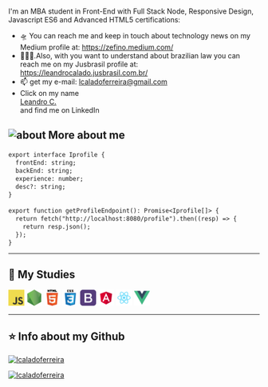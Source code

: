 
<!---
lcaladoferreira/lcaladoferreira is a ✨ special ✨ repository because its `README.md` (this file) appears on your GitHub profile.
You can click the Preview link to take a look at your changes.
--->
### 
I'm an MBA student in Front-End with Full Stack Node, Responsive Design, Javascript ES6 and Advanced HTML5 certifications:
- 🛸 You can reach me and keep in touch about technology news on my Medium profile at: https://zefino.medium.com/ 
- 👨🏻‍⚖️.Also, with you want to understand about brazilian law you can reach me on my Jusbrasil profile at: https://leandrocalado.jusbrasil.com.br/ 
- 📫 get my e-mail: lcaladoferreira@gmail.com
- Click on my name <div class="badge-base LI-profile-badge" data-locale="en_US" data-size="medium" data-theme="dark" data-type="VERTICAL" data-vanity="lcaladoferreira" data-version="v1"><a class="badge-base__link LI-simple-link" href="https://br.linkedin.com/in/lcaladoferreira/en?trk=profile-badge">Leandro C.</a></div> and find me on LinkedIn 
## <img width="45" alt="about" src="https://raw.github.com/elizarov/elizarov/master/about.png"> More about me

```
export interface Iprofile {
  frontEnd: string;
  backEnd: string;
  experience: number;
  desc?: string;
}

export function getProfileEndpoint(): Promise<Iprofile[]> {
  return fetch("http://localhost:8080/profile").then((resp) => {
    return resp.json();
  });
}

```
----

## 🚀 My Studies

<code><img height="32" src="https://raw.githubusercontent.com/github/explore/80688e429a7d4ef2fca1e82350fe8e3517d3494d/topics/javascript/javascript.png" alt="Javascript"/></code>
<code><img height="32" src="https://raw.githubusercontent.com/github/explore/80688e429a7d4ef2fca1e82350fe8e3517d3494d/topics/nodejs/nodejs.png" alt="Nodejs"/></code>
<code><img height="32" src="https://raw.githubusercontent.com/github/explore/80688e429a7d4ef2fca1e82350fe8e3517d3494d/topics/html/html.png" alt="HTML5"/></code>
<code><img height="32" src="https://raw.githubusercontent.com/github/explore/80688e429a7d4ef2fca1e82350fe8e3517d3494d/topics/css/css.png" alt="CSS"/></code>
<code><img height="32" src="https://raw.githubusercontent.com/github/explore/80688e429a7d4ef2fca1e82350fe8e3517d3494d/topics/bootstrap/bootstrap.png" alt="Bootstrap"/></code>
<code><img height="32" src="https://raw.githubusercontent.com/github/explore/80688e429a7d4ef2fca1e82350fe8e3517d3494d/topics/angular/angular.png" alt="Angular"/></code>
<code><img height="32" src="https://raw.githubusercontent.com/github/explore/80688e429a7d4ef2fca1e82350fe8e3517d3494d/topics/react/react.png" alt="React"/></code>
<code><img height="32" src="https://raw.githubusercontent.com/github/explore/80688e429a7d4ef2fca1e82350fe8e3517d3494d/topics/vue/vue.png" alt="VueJS"/></code>


---

## ⭐ Info about my Github
[![lcaladoferreira](https://github-readme-stats.vercel.app/api?username=lcaladoferreira&theme=radical)](https://github.com/lcaladoferreira/)

[![lcaladoferreira](https://github-readme-stats.vercel.app/api/top-langs/?username=lcaladoferreira&hide=html&layout=compact&theme=radical)](https://github.com/lcaladoferreira/)




